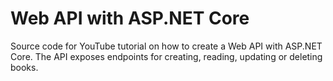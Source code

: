 # Web API with ASP.NET Core
Source code for YouTube tutorial on how to create a Web API with ASP.NET Core.
The API exposes endpoints for creating, reading, updating or deleting books.

